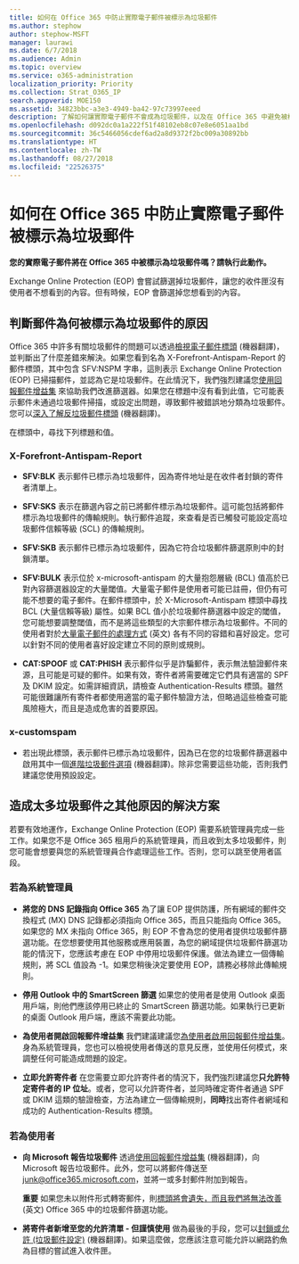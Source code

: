 ```yaml
---
title: 如何在 Office 365 中防止實際電子郵件被標示為垃圾郵件
ms.author: stephow
author: stephow-MSFT
manager: laurawi
ms.date: 6/7/2018
ms.audience: Admin
ms.topic: overview
ms.service: o365-administration
localization_priority: Priority
ms.collection: Strat_O365_IP
search.appverid: MOE150
ms.assetid: 34823bbc-a3e3-4949-ba42-97c73997eeed
description: 了解如何讓實際電子郵件不會成為垃圾郵件，以及在 Office 365 中避免被標示為垃圾郵件。
ms.openlocfilehash: d092dc0a1a222f51f48102eb8c07e8e6051aa1bd
ms.sourcegitcommit: 36c5466056cdef6ad2a8d9372f2bc009a30892bb
ms.translationtype: HT
ms.contentlocale: zh-TW
ms.lasthandoff: 08/27/2018
ms.locfileid: "22526375"
---
```

# <a name="how-to-prevent-real-email-from-being-marked-as-spam-in-office-365"></a>如何在 Office 365 中防止實際電子郵件被標示為垃圾郵件

 **您的實際電子郵件將在 Office 365 中被標示為垃圾郵件嗎？請執行此動作。**
  
Exchange Online Protection (EOP) 會嘗試篩選掉垃圾郵件，讓您的收件匣沒有使用者不想看到的內容。但有時候，EOP 會篩選掉您想看到的內容。
  
## <a name="determine-the-reason-why-the-message-was-marked-as-spam"></a>判斷郵件為何被標示為垃圾郵件的原因

Office 365 中許多有關垃圾郵件的問題可以透過[檢視電子郵件標頭](https://support.office.com/article/cd039382-dc6e-4264-ac74-c048563d212c) (機器翻譯)，並判斷出了什麼差錯來解決。如果您看到名為 X-Forefront-Antispam-Report 的郵件標頭，其中包含 SFV:NSPM 字串，這則表示 Exchange Online Protection (EOP) 已掃描郵件，並認為它是垃圾郵件。在此情況下，我們強烈建議您[使用回報郵件增益集](https://support.office.com/article/b5caa9f1-cdf3-4443-af8c-ff724ea719d2) 來協助我們改進篩選器。如果您在標題中沒有看到此值，它可能表示郵件未通過垃圾郵件掃描，或設定出問題，導致郵件被錯誤地分類為垃圾郵件。您可以[深入了解反垃圾郵件標頭](https://technet.microsoft.com/library/dn205071%28v=exchg.150%29.aspx) (機器翻譯)。
  
在標頭中，尋找下列標題和值。
  
### <a name="x-forefront-antispam-report"></a>X-Forefront-Antispam-Report

- **SFV:BLK** 表示郵件已標示為垃圾郵件，因為寄件地址是在收件者封鎖的寄件者清單上。 
    
- **SFV:SKS** 表示在篩選內容之前已將郵件標示為垃圾郵件。這可能包括將郵件標示為垃圾郵件的傳輸規則。執行郵件追蹤，來查看是否已觸發可能設定高垃圾郵件信賴等級 (SCL) 的傳輸規則。 
    
- **SFV:SKB** 表示郵件已標示為垃圾郵件，因為它符合垃圾郵件篩選原則中的封鎖清單。 
    
- **SFV:BULK** 表示位於 x-microsoft-antispam 的大量抱怨層級 (BCL) 值高於已對內容篩選器設定的大量閾值。大量電子郵件是使用者可能已註冊，但仍有可能不想要的電子郵件。在郵件標頭中，於 X-Microsoft-Antispam 標頭中尋找 BCL (大量信賴等級) 屬性。如果 BCL 值小於垃圾郵件篩選器中設定的閾值，您可能想要調整閾值，而不是將這些類型的大宗郵件標示為垃圾郵件。不同的使用者對於[大量電子郵件的處理方式](https://blogs.msdn.microsoft.com/tzink/2014/08/25/different-levels-of-bulk-mail-filtering-in-office-365/) (英文) 各有不同的容錯和喜好設定。您可以針對不同的使用者喜好設定建立不同的原則或規則。
    
- **CAT:SPOOF** 或 **CAT:PHISH** 表示郵件似乎是詐騙郵件，表示無法驗證郵件來源，且可能是可疑的郵件。如果有效，寄件者將需要確定它們具有適當的 SPF 及 DKIM 設定。如需詳細資訊，請檢查 Authentication-Results 標頭。雖然可能很難讓所有寄件者都使用適當的電子郵件驗證方法，但略過這些檢查可能風險極大，而且是造成危害的首要原因。 
    
### <a name="x-customspam"></a>x-customspam

- 若出現此標頭，表示郵件已標示為垃圾郵件，因為已在您的垃圾郵件篩選器中啟用其中一個[進階垃圾郵件選項](https://technet.microsoft.com/library/jj200750%28v=exchg.150%29.aspx) (機器翻譯)。除非您需要這些功能，否則我們建議您使用預設設定。 
    
## <a name="solutions-to-additional-causes-of-too-much-spam"></a>造成太多垃圾郵件之其他原因的解決方案

若要有效地運作，Exchange Online Protection (EOP) 需要系統管理員完成一些工作。如果您不是 Office 365 租用戶的系統管理員，而且收到太多垃圾郵件，則您可能會想要與您的系統管理員合作處理這些工作。否則，您可以跳至使用者區段。
  
### <a name="for-admins"></a>若為系統管理員

- **將您的 DNS 記錄指向 Office 365** 為了讓 EOP 提供防護，所有網域的郵件交換程式 (MX) DNS 記錄都必須指向 Office 365，而且只能指向 Office 365。如果您的 MX 未指向 Office 365，則 EOP 不會為您的使用者提供垃圾郵件篩選功能。在您想要使用其他服務或應用裝置，為您的網域提供垃圾郵件篩選功能的情況下，您應該考慮在 EOP 中停用垃圾郵件保護。做法為建立一個傳輸規則，將 SCL 值設為 -1。如果您稍後決定要使用 EOP，請務必移除此傳輸規則。 
    
- **停用 Outlook 中的 SmartScreen 篩選** 如果您的使用者是使用 Outlook 桌面用戶端，則他們應該停用已終止的 SmartScreen 篩選功能。如果執行已更新的桌面 Outlook 用戶端，應該不需要此功能。 
    
- **為使用者開啟回報郵件增益集** 我們建議建議您[為使用者啟用回報郵件增益集](enable-the-report-message-add-in.md)。身為系統管理員，您也可以檢視使用者傳送的意見反應，並使用任何模式，來調整任何可能造成問題的設定。
    
- **立即允許寄件者** 在您需要立即允許寄件者的情況下，我們強烈建議您**只允許特定寄件者的 IP 位址**。或者，您可以允許寄件者，並同時確定寄件者通過 SPF 或 DKIM 這類的驗證檢查，方法為建立一個傳輸規則，**同時**找出寄件者網域和成功的 Authentication-Results 標頭。 
    
### <a name="for-users"></a>若為使用者

- **向 Microsoft 報告垃圾郵件** 透過[使用回報郵件增益集](https://support.office.com/article/b5caa9f1-cdf3-4443-af8c-ff724ea719d2) (機器翻譯)，向 Microsoft 報告垃圾郵件。此外，您可以將郵件傳送至 junk@office365.microsoft.com，並將一或多封郵件附加到報告。
    
    **重要** 如果您未以附件形式轉寄郵件，則[標頭將會遺失，而且我們將無法改善](https://blogs.msdn.microsoft.com/tzink/2017/11/30/when-creating-support-tickets-about-spam-be-sure-to-include-message-headers/) (英文) Office 365 中的垃圾郵件篩選功能。 
    
- **將寄件者新增至您的允許清單 - 但謹慎使用** 做為最後的手段，您可以[封鎖或允許 (垃圾郵件設定)](https://support.office.com/article/48c9f6f7-2309-4f95-9a4d-de987e880e46) (機器翻譯)。如果這麼做，您應該注意可能允許以網路釣魚為目標的嘗試進入收件匣。
    

